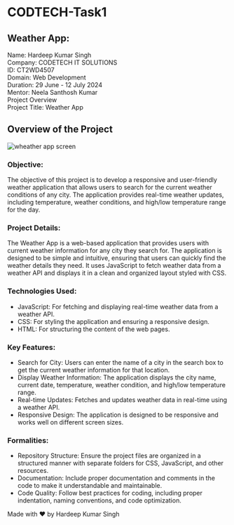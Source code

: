 # CODTECH-Task1

## Weather App:

Name: Hardeep Kumar Singh <br> 
Company: CODETECH IT SOLUTIONS <br> 
ID: CT2WD4507 <br> 
Domain: Web Development <br> 
Duration: 29 June - 12 July 2024 <br> 
Mentor: Neela Santhosh Kumar <br> 
Project Overview  <br>
Project Title: Weather App <br> 

## Overview of the Project
![wheather app screen](https://github.com/user-attachments/assets/3a593ee6-6f81-4a42-bd72-42703878b05d)



### Objective:

The objective of this project is to develop a responsive and user-friendly weather application that allows users to search for the current weather conditions of any city. The application provides real-time weather updates, including temperature, weather conditions, and high/low temperature range for the day.

### Project Details:

The Weather App is a web-based application that provides users with current weather information for any city they search for. The application is designed to be simple and intuitive, ensuring that users can quickly find the weather details they need. It uses JavaScript to fetch weather data from a weather API and displays it in a clean and organized layout styled with CSS.

### Technologies Used:

- JavaScript: For fetching and displaying real-time weather data from a weather API.
- CSS: For styling the application and ensuring a responsive design.
- HTML: For structuring the content of the web pages.

### Key Features:

- Search for City: Users can enter the name of a city in the search box to get the current weather information for  that location.
- Display Weather Information: The application displays the city name, current date, temperature, weather    condition, and high/low temperature range.
- Real-time Updates: Fetches and updates weather data in real-time using a weather API.
- Responsive Design: The application is designed to be responsive and works well on different screen sizes.


### Formalities:

- Repository Structure: Ensure the project files are organized in a structured manner with separate folders for CSS, JavaScript, and other resources.
- Documentation: Include proper documentation and comments in the code to make it understandable and maintainable.
- Code Quality: Follow best practices for coding, including proper indentation, naming conventions, and code optimization.

Made with ❤ by Hardeep Kumar Singh
